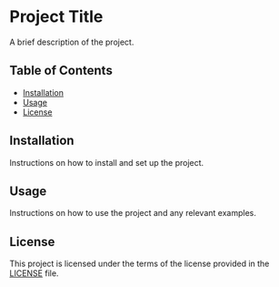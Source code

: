 # Project Title

A brief description of the project.

## Table of Contents

- [Installation](#installation)
- [Usage](#usage)
- [License](#license)

## Installation

Instructions on how to install and set up the project.

## Usage

Instructions on how to use the project and any relevant examples.

## License

This project is licensed under the terms of the license provided in the [LICENSE](./LICENSE) file.
